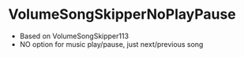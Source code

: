 # VolumeSongSkipperNoPlayPause

- Based on VolumeSongSkipper113
- NO option for music play/pause, just next/previous song

